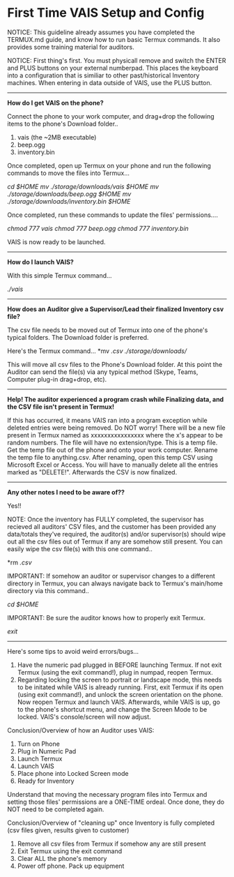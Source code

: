 # First Time VAIS Setup and Config

NOTICE: This guideline already assumes you have completed the TERMUX.md guide, and know how to run basic Termux commands. It also provides some training material for auditors.

NOTICE: First thing's first. You must physicall remove and switch the ENTER and PLUS buttons on your external numberpad. This places the keyboard into a configuration that is similiar to other past/historical Inventory machines. When entering in data outside of VAIS, use the PLUS button.

---

**How do I get VAIS on the phone?**

Connect the phone to your work computer, and drag+drop the following items to the phone's Download folder..

1. vais (the ~2MB executable)
2. beep.ogg
3. inventory.bin

Once completed, open up Termux on your phone and run the following commands to move the files into Termux...

*cd $HOME*
*mv ./storage/downloads/vais $HOME*
*mv ./storage/downloads/beep.ogg $HOME*
*mv ./storage/downloads/inventory.bin $HOME*

Once completed, run these commands to update the files' permissions....

*chmod 777 vais*
*chmod 777 beep.ogg*
*chmod 777 inventory.bin*

VAIS is now ready to be launched.

---

**How do I launch VAIS?**

With this simple Termux command...

*./vais*

---

**How does an Auditor give a Supervisor/Lead their finalized Inventory csv file?**

The csv file needs to be moved out of Termux into one of the phone's typical folders. The Download folder is preferred.

Here's the Termux command...
*mv *.csv ./storage/downloads/*

This will move all csv files to the Phone's Download folder. At this point the Auditor can send the file(s) via any typical method (Skype, Teams, Computer plug-in drag+drop, etc).

---

**Help! The auditor experienced a program crash while Finalizing data, and the CSV file isn't present in Termux!**

If this has occurred, it means VAIS ran into a program exception while deleted entries were being removed. Do NOT worry! There will be a new file present in Termux named as xxxxxxxxxxxxxxxx where the x's appear to be random numbers. The file will have no extension/type. This is a temp file. Get the temp file out of the phone and onto your work computer. Rename the temp file to anything.csv. After renaming, open this temp CSV using Microsoft Excel or Access. You will have to manually delete all the entries marked as "DELETE!". Afterwards the CSV is now finalized.

---

**Any other notes I need to be aware of??**

Yes!!

NOTE: Once the inventory has FULLY completed, the supervisor has recieved all auditors' CSV files, and the customer has been provided any data/totals they've required, the auditor(s) and/or supervisor(s) should wipe out all the csv files out of Termux if any are somehow still present. You can easily wipe the csv file(s) with this one command..

*rm *.csv*

IMPORTANT: If somehow an auditor or supervisor changes to a different directory in Termux, you can always navigate back to Termux's main/home directory via this command..

*cd $HOME*

IMPORTANT: Be sure the auditor knows how to properly exit Termux.

*exit*

---

Here's some tips to avoid weird errors/bugs...

1. Have the numeric pad plugged in BEFORE launching Termux. If not exit Termux (using the exit command!), plug in numpad, reopen Termux.
2. Regarding locking the screen to portrait or landscape mode, this needs to be initated while VAIS is already running. First, exit Termux if its open (using exit command!), and unlock the screen orientation on the phone. Now reopen Termux and launch VAIS. Afterwards, while VAIS is up, go to the phone's shortcut menu, and change the Screen Mode to be locked. VAIS's console/screen will now adjust.

Conclusion/Overview of how an Auditor uses VAIS:
1. Turn on Phone
2. Plug in Numeric Pad
3. Launch Termux
4. Launch VAIS
5. Place phone into Locked Screen mode
6. Ready for Inventory

Understand that moving the necessary program files into Termux and setting those files' permissions are a ONE-TIME ordeal. Once done, they do NOT need to be completed again.

Conclusion/Overview of "cleaning up" once Inventory is fully completed (csv files given, results given to customer)
1. Remove all csv files from Termux if somehow any are still present
2. Exit Termux using the exit command
3. Clear ALL the phone's memory
4. Power off phone. Pack up equipment
